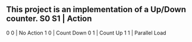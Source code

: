 This project is an implementation of a Up/Down counter.
S0  S1  |    Action
--------------------------
0   0   |  No Action
1   0   |  Count Down
0   1   |  Count Up
1   1   |  Parallel Load
